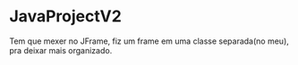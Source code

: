 # JavaProjectV2


Tem que mexer no JFrame, fiz um frame em uma classe separada(no meu), pra deixar mais organizado.